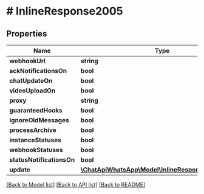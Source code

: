 # # InlineResponse2005

## Properties

Name | Type | Description | Notes
------------ | ------------- | ------------- | -------------
**webhookUrl** | **string** |  | [optional] 
**ackNotificationsOn** | **bool** |  | [optional] 
**chatUpdateOn** | **bool** |  | [optional] 
**videoUploadOn** | **bool** |  | [optional] 
**proxy** | **string** |  | [optional] 
**guaranteedHooks** | **bool** |  | [optional] 
**ignoreOldMessages** | **bool** |  | [optional] 
**processArchive** | **bool** |  | [optional] 
**instanceStatuses** | **bool** |  | [optional] 
**webhookStatuses** | **bool** |  | [optional] 
**statusNotificationsOn** | **bool** |  | [optional] 
**update** | [**\ChatApiWhatsApp\Model\InlineResponse2005Update**](InlineResponse2005Update.md) |  | 

[[Back to Model list]](../../README.md#documentation-for-models) [[Back to API list]](../../README.md#documentation-for-api-endpoints) [[Back to README]](../../README.md)


